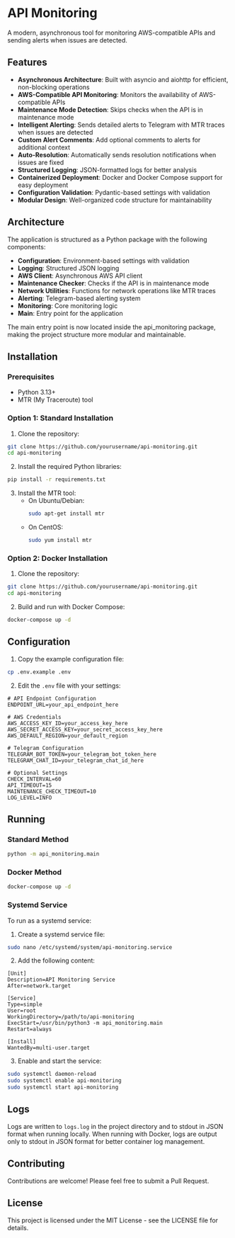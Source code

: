 
# API Monitoring

A modern, asynchronous tool for monitoring AWS-compatible APIs and sending alerts when issues are detected.

## Features

- **Asynchronous Architecture**: Built with asyncio and aiohttp for efficient, non-blocking operations
- **AWS-Compatible API Monitoring**: Monitors the availability of AWS-compatible APIs
- **Maintenance Mode Detection**: Skips checks when the API is in maintenance mode
- **Intelligent Alerting**: Sends detailed alerts to Telegram with MTR traces when issues are detected
- **Custom Alert Comments**: Add optional comments to alerts for additional context
- **Auto-Resolution**: Automatically sends resolution notifications when issues are fixed
- **Structured Logging**: JSON-formatted logs for better analysis
- **Containerized Deployment**: Docker and Docker Compose support for easy deployment
- **Configuration Validation**: Pydantic-based settings with validation
- **Modular Design**: Well-organized code structure for maintainability

## Architecture

The application is structured as a Python package with the following components:

- **Configuration**: Environment-based settings with validation
- **Logging**: Structured JSON logging
- **AWS Client**: Asynchronous AWS API client
- **Maintenance Checker**: Checks if the API is in maintenance mode
- **Network Utilities**: Functions for network operations like MTR traces
- **Alerting**: Telegram-based alerting system
- **Monitoring**: Core monitoring logic
- **Main**: Entry point for the application

The main entry point is now located inside the api_monitoring package, making the project structure more modular and maintainable.

## Installation

### Prerequisites

- Python 3.13+
- MTR (My Traceroute) tool

### Option 1: Standard Installation

1. Clone the repository:
```bash
git clone https://github.com/yourusername/api-monitoring.git
cd api-monitoring
```

2. Install the required Python libraries:
```bash
pip install -r requirements.txt
```

3. Install the MTR tool:
   - On Ubuntu/Debian:
     ```bash
     sudo apt-get install mtr
     ```
   - On CentOS:
     ```bash
     sudo yum install mtr
     ```

### Option 2: Docker Installation

1. Clone the repository:
```bash
git clone https://github.com/yourusername/api-monitoring.git
cd api-monitoring
```

2. Build and run with Docker Compose:
```bash
docker-compose up -d
```

## Configuration

1. Copy the example configuration file:
```bash
cp .env.example .env
```

2. Edit the `.env` file with your settings:
```
# API Endpoint Configuration
ENDPOINT_URL=your_api_endpoint_here

# AWS Credentials
AWS_ACCESS_KEY_ID=your_access_key_here
AWS_SECRET_ACCESS_KEY=your_secret_access_key_here
AWS_DEFAULT_REGION=your_default_region

# Telegram Configuration
TELEGRAM_BOT_TOKEN=your_telegram_bot_token_here
TELEGRAM_CHAT_ID=your_telegram_chat_id_here

# Optional Settings
CHECK_INTERVAL=60
API_TIMEOUT=15
MAINTENANCE_CHECK_TIMEOUT=10
LOG_LEVEL=INFO
```

## Running

### Standard Method

```bash
python -m api_monitoring.main
```

### Docker Method

```bash
docker-compose up -d
```

### Systemd Service

To run as a systemd service:

1. Create a systemd service file:
```bash
sudo nano /etc/systemd/system/api-monitoring.service
```

2. Add the following content:
```
[Unit]
Description=API Monitoring Service
After=network.target

[Service]
Type=simple
User=root
WorkingDirectory=/path/to/api-monitoring
ExecStart=/usr/bin/python3 -m api_monitoring.main
Restart=always

[Install]
WantedBy=multi-user.target
```

3. Enable and start the service:
```bash
sudo systemctl daemon-reload
sudo systemctl enable api-monitoring
sudo systemctl start api-monitoring
```

## Logs

Logs are written to `logs.log` in the project directory and to stdout in JSON format when running locally. When running with Docker, logs are output only to stdout in JSON format for better container log management.

## Contributing

Contributions are welcome! Please feel free to submit a Pull Request.

## License

This project is licensed under the MIT License - see the LICENSE file for details.
